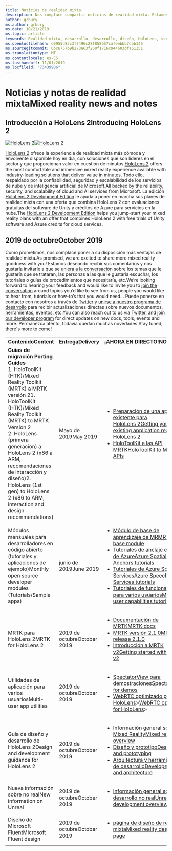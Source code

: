 ```yaml
---
title: Noticias de realidad mixta
description: Nos complace compartir noticias de realidad mixta. Estamos pensando en oír sus comentarios y le gustaría invitarle a unirse a la conversación.
author: grbury
ms.author: grbury
ms.date: 10/21/2019
ms.topic: article
keywords: Realidad mixta, desarrollo, desarrollo, diseño, HoloLens, servicios de Azure, noticias, HoloLens 2
ms.openlocfilehash: d0955d85c3f7496c28f858657cafeebbb7dbb146
ms.sourcegitcommit: 6bc6757b9b273a63f260f1716c944603dfa51151
ms.translationtype: MT
ms.contentlocale: es-ES
ms.lasthandoff: 11/01/2019
ms.locfileid: "73439906"
---
```

# <a name="mixed-reality-news-and-notes"></a><span data-ttu-id="5a920-105">Noticias y notas de realidad mixta</span><span class="sxs-lookup"><span data-stu-id="5a920-105">Mixed reality news and notes</span></span>

## <a name="introducing-hololens-2"></a><span data-ttu-id="5a920-106">Introducción a HoloLens 2</span><span class="sxs-lookup"><span data-stu-id="5a920-106">Introducing HoloLens 2</span></span>

<span data-ttu-id="5a920-107">[![HoloLens 2](images/hololens2.jpg)](https://www.microsoft.com/hololens/hardware)</span><span class="sxs-lookup"><span data-stu-id="5a920-107">[![HoloLens 2](images/hololens2.jpg)](https://www.microsoft.com/hololens/hardware)</span></span>

<span data-ttu-id="5a920-108">[HoloLens 2](https://www.microsoft.com/hololens/hardware) ofrece la experiencia de realidad mixta más cómoda y envolvente disponible hoy en día, con soluciones que son líderes en el sector y que proporcionan valor en cuestión de minutos.</span><span class="sxs-lookup"><span data-stu-id="5a920-108">[HoloLens 2](https://www.microsoft.com/hololens/hardware) offers the most comfortable and immersive mixed reality experience available with industry-leading solutions that deliver value in minutes.</span></span> <span data-ttu-id="5a920-109">Todo ello, respaldado por la confiabilidad, seguridad y escalabilidad de los servicios de nube y de inteligencia artificial de Microsoft.</span><span class="sxs-lookup"><span data-stu-id="5a920-109">All backed by the reliability, security, and scalability of cloud and AI services from Microsoft.</span></span> <span data-ttu-id="5a920-110">La edición [HoloLens 2 Development Edition](https://www.microsoft.com//hololens/developers) le ayuda a poner en marcha sus planes de realidad mixta con una oferta que combina HoloLens 2 con evaluaciones gratuitas del software de Unity y créditos de Azure para servicios en la nube.</span><span class="sxs-lookup"><span data-stu-id="5a920-110">The [HoloLens 2 Development Edition](https://www.microsoft.com//hololens/developers) helps you jump-start your mixed reality plans with an offer that combines HoloLens 2 with free trials of Unity software and Azure credits for cloud services.</span></span>

## <a name="october-2019"></a><span data-ttu-id="5a920-111">2019 de octubre</span><span class="sxs-lookup"><span data-stu-id="5a920-111">October 2019</span></span>

<span data-ttu-id="5a920-112">Como prometimos, nos complace poner a su disposición más ventajas de realidad mixta.</span><span class="sxs-lookup"><span data-stu-id="5a920-112">As promised, we are excited to share more mixed reality goodness with you!</span></span> <span data-ttu-id="5a920-113">Estamos deseando recibir sus comentarios y nos gustaría invitarle a que se [uniera a la conversación](https://holodevelopersslack.azurewebsites.net/) sobre los temas que le gustaría que se trataran, las personas a las que le gustaría escuchar, los tutoriales o guías de procedimientos que necesitaría, etc.</span><span class="sxs-lookup"><span data-stu-id="5a920-113">We’re looking forward to hearing your feedback and would like to invite you to [join the conversation](https://holodevelopersslack.azurewebsites.net/) around topics you’d like to see from us, people you would like to hear from, tutorials or how-to’s that you would need…</span></span> <span data-ttu-id="5a920-114">Puede ponerse en contacto con nosotros a través de [Twitter](https://twitter.com/MxdRealityDev) y [unirse a nuestro programa de desarrollo](https://aka.ms/iwantmr) para recibir actualizaciones directas sobre nuevos documentos, herramientas, eventos, etc.</span><span class="sxs-lookup"><span data-stu-id="5a920-114">You can also reach out to us via [Twitter](https://twitter.com/MxdRealityDev), and [join our developer program](https://aka.ms/iwantmr) for direct updates on new docs, tools, events and more.</span></span> <span data-ttu-id="5a920-115">Permanezca atento, todavía quedan muchas novedades.</span><span class="sxs-lookup"><span data-stu-id="5a920-115">Stay tuned, there's more to come!</span></span>

<table>
<tr>
<th style="width: 400px; text-align:left;"><span data-ttu-id="5a920-116">Contenido</span><span class="sxs-lookup"><span data-stu-id="5a920-116">Content</span></span></th><th style="width: 125px; text-align:left;"><span data-ttu-id="5a920-117">Entrega</span><span class="sxs-lookup"><span data-stu-id="5a920-117">Delivery</span></span></th><th style="width: 125px; text-align:left;"><span data-ttu-id="5a920-118">¡AHORA EN DIRECTO!</span><span class="sxs-lookup"><span data-stu-id="5a920-118">NOW LIVE!</span></span></th>
</tr> 
<tr>
<td><span data-ttu-id="5a920-119"><b>Guías de migración</b> </span><span class="sxs-lookup"><span data-stu-id="5a920-119"><b>Porting Guides</b> </span></span><br><span data-ttu-id="5a920-120">1. HoloToolKit (HTK)/Mixed Reality Toolkit (MRTK) a MRTK versión 2</span><span class="sxs-lookup"><span data-stu-id="5a920-120">1. HoloToolKit (HTK)/Mixed Reality Toolkit (MRTK) to MRTK Version 2</span></span>
<br><span data-ttu-id="5a920-121">2. HoloLens (primera generación) a HoloLens 2 (x86 a ARM, recomendaciones de interacción y diseño)</span><span class="sxs-lookup"><span data-stu-id="5a920-121">2. HoloLens (1st gen) to HoloLens 2 (x86 to ARM, interaction and design recommendations)</span></span>
</td></td><td><span data-ttu-id="5a920-122">Mayo de 2019</span><span class="sxs-lookup"><span data-stu-id="5a920-122">May 2019</span></span></td><td> <ul><li><span data-ttu-id="5a920-123"><a href=https://docs.microsoft.com/windows/mixed-reality/mrtk-porting-guide>Preparación de una aplicación existente para HoloLens 2</a></span><span class="sxs-lookup"><span data-stu-id="5a920-123"><a href=https://docs.microsoft.com/windows/mixed-reality/mrtk-porting-guide>Getting your existing application ready for HoloLens 2</a></span></span><li><span data-ttu-id="5a920-124"><a href=https://microsoft.github.io/MixedRealityToolkit-Unity/Documentation/HTKToMRTKPortingGuide.html>HoloToolKit a las API MRTK</a></span><span class="sxs-lookup"><span data-stu-id="5a920-124"><a href=https://microsoft.github.io/MixedRealityToolkit-Unity/Documentation/HTKToMRTKPortingGuide.html>HoloToolKit to MRTK APIs</a></span></span></td>
</tr>
<tr>
<td><span data-ttu-id="5a920-125">Módulos mensuales para desarrolladores en código abierto (tutoriales y aplicaciones de ejemplo)</span><span class="sxs-lookup"><span data-stu-id="5a920-125">Monthly open source developer modules (Tutorials/Sample apps)</span></span></td><td><span data-ttu-id="5a920-126">junio de 2019</span><span class="sxs-lookup"><span data-stu-id="5a920-126">June 2019</span></span></td><td> <ul><li><span data-ttu-id="5a920-127"><a href=https://docs.microsoft.com/windows/mixed-reality/mrlearning-base-ch1>Módulo de base de aprendizaje de MR</a></span><span class="sxs-lookup"><span data-stu-id="5a920-127"><a href=https://docs.microsoft.com/windows/mixed-reality/mrlearning-base-ch1>MR learning base module</a></span></span><li><span data-ttu-id="5a920-128"><a href=https://docs.microsoft.com/windows/mixed-reality/mrlearning-asa-ch1>Tutoriales de anclaje espacial de Azure</a></span><span class="sxs-lookup"><span data-stu-id="5a920-128"><a href=https://docs.microsoft.com/windows/mixed-reality/mrlearning-asa-ch1>Azure Spatial Anchors tutorials</a></span></span><li><span data-ttu-id="5a920-129"><a href=https://docs.microsoft.com/windows/mixed-reality/mrlearning-speechsdk-ch1>Tutoriales de Azure Speech Services</a></span><span class="sxs-lookup"><span data-stu-id="5a920-129"><a href=https://docs.microsoft.com/windows/mixed-reality/mrlearning-speechsdk-ch1>Azure Speech Services tutorials</a></span></span><li><span data-ttu-id="5a920-130"><a href=https://docs.microsoft.com/windows/mixed-reality/mrlearning-sharing(photon)-ch1>Tutoriales de funcionalidades para varios usuarios</a></span><span class="sxs-lookup"><span data-stu-id="5a920-130"><a href=https://docs.microsoft.com/windows/mixed-reality/mrlearning-sharing(photon)-ch1>Multi-user capabilities tutorials</a></span></span></td>
</tr>
<tr>
<td><span data-ttu-id="5a920-131">MRTK para HoloLens 2</span><span class="sxs-lookup"><span data-stu-id="5a920-131">MRTK for HoloLens 2</span></span></td><td><span data-ttu-id="5a920-132">2019 de octubre</span><span class="sxs-lookup"><span data-stu-id="5a920-132">October 2019</span></span></td><td> <ul><li><span data-ttu-id="5a920-133"><a href=https://microsoft.github.io/MixedRealityToolkit-Unity/Documentation/GettingStartedWithTheMRTK.html>Documentación de MRTK</a></span><span class="sxs-lookup"><span data-stu-id="5a920-133"><a href=https://microsoft.github.io/MixedRealityToolkit-Unity/Documentation/GettingStartedWithTheMRTK.html>MRTK docs</a></span></span><li><span data-ttu-id="5a920-134"><a href=https://github.com/Microsoft/MixedRealityToolkit-Unity/releases>MRTK versión 2.1.0</a></span><span class="sxs-lookup"><span data-stu-id="5a920-134"><a href=https://github.com/Microsoft/MixedRealityToolkit-Unity/releases>MRTK release 2.1.0</a></span></span><li><span data-ttu-id="5a920-135"><a href=https://docs.microsoft.com/windows/mixed-reality/mrtk-getting-started>Introducción a MRTK v2</a></span><span class="sxs-lookup"><span data-stu-id="5a920-135"><a href=https://docs.microsoft.com/windows/mixed-reality/mrtk-getting-started>Getting started with MRTK v2</a></span></span></td>
</tr>
<tr>
<td><span data-ttu-id="5a920-136">Utilidades de aplicación para varios usuarios</span><span class="sxs-lookup"><span data-stu-id="5a920-136">Multi-user app utilities</span></span></td><td><span data-ttu-id="5a920-137">2019 de octubre</span><span class="sxs-lookup"><span data-stu-id="5a920-137">October 2019</span></span></td><td> <ul><li><span data-ttu-id="5a920-138"><a href=https://docs.microsoft.com/windows/mixed-reality/spectator-view>SpectatorView para demostraciones</a></span><span class="sxs-lookup"><span data-stu-id="5a920-138"><a href=https://docs.microsoft.com/windows/mixed-reality/spectator-view>SpectatorView for demos</a></span></span><li><span data-ttu-id="5a920-139"><a href=https://github.com/microsoft/MixedReality-WebRTC>WebRTC optimizado para HoloLens</a>></span><span class="sxs-lookup"><span data-stu-id="5a920-139"><a href=https://github.com/microsoft/MixedReality-WebRTC>WebRTC optimized for HoloLens</a>></span></span></td>
</tr>
<tr>
<td><span data-ttu-id="5a920-140">Guía de diseño y desarrollo de HoloLens 2</span><span class="sxs-lookup"><span data-stu-id="5a920-140">Design and development guidance for HoloLens 2</span></span></td><td><span data-ttu-id="5a920-141">2019 de octubre</span><span class="sxs-lookup"><span data-stu-id="5a920-141">October 2019</span></span></td><td> <ul><li><span data-ttu-id="5a920-142">Información general sobre <a href=https://docs.microsoft.com/windows/mixed-reality/>Mixed Reality</a></span><span class="sxs-lookup"><span data-stu-id="5a920-142"><a href=https://docs.microsoft.com/windows/mixed-reality/>Mixed reality overview</a></span></span><li><span data-ttu-id="5a920-143"><a href=https://docs.microsoft.com/windows/mixed-reality/design>Diseño y prototipo</a></span><span class="sxs-lookup"><span data-stu-id="5a920-143"><a href=https://docs.microsoft.com/windows/mixed-reality/design>Designing and prototyping</a></span></span><li><span data-ttu-id="5a920-144"><a href=https://docs.microsoft.com/windows/mixed-reality/development>Arquitectura y herramientas de desarrollo</a></span><span class="sxs-lookup"><span data-stu-id="5a920-144"><a href=https://docs.microsoft.com/windows/mixed-reality/development>Developer tools and architecture</a></span></span></td>
</tr>
<tr>
  <td><span data-ttu-id="5a920-145">Nueva información sobre no real</span><span class="sxs-lookup"><span data-stu-id="5a920-145">New information on Unreal</span></span></td><td><span data-ttu-id="5a920-146">2019 de octubre</span><span class="sxs-lookup"><span data-stu-id="5a920-146">October 2019</span></span></td><td> <ul><li><span data-ttu-id="5a920-147"><a href=https://docs.microsoft.com/windows/mixed-reality/unreal-development-overview>Información general sobre el desarrollo no real</a></span><span class="sxs-lookup"><span data-stu-id="5a920-147"><a href=https://docs.microsoft.com/windows/mixed-reality/unreal-development-overview>Unreal development overview</a></span></span></td>
</tr>
<tr>
  <td><span data-ttu-id="5a920-148">Diseño de Microsoft Fluent</span><span class="sxs-lookup"><span data-stu-id="5a920-148">Microsoft Fluent design</span></span></td><td><span data-ttu-id="5a920-149">2019 de octubre</span><span class="sxs-lookup"><span data-stu-id="5a920-149">October 2019</span></span></td><td> <ul><li><span data-ttu-id="5a920-150"><a href=https://www.microsoft.com/design/fluent/>página de diseño de realidad mixta</a></span><span class="sxs-lookup"><span data-stu-id="5a920-150"><a href=https://www.microsoft.com/design/fluent/>Mixed reality design page</a></span></span></td>
</tr>
</table>
